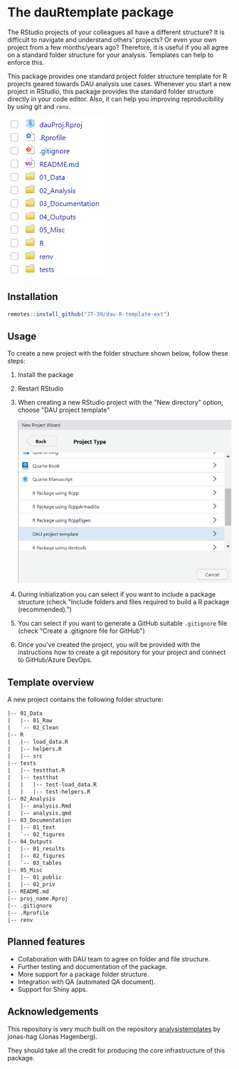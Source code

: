 # The dauRtemplate package

The RStudio projects of your colleagues all have a different structure? It is
difficult to navigate and understand others' projects? Or even your own project
from a few months/years ago? Therefore, it is useful
if you all agree on a standard folder structure for your analysis. Templates can
help to enforce this. 

This package provides one standard project folder structure template for 
R projects geared towards DAU analysis use cases. Whenever you
start a new project in RStudio, this package provides the standard folder structure
directly in your code editor. Also, it can help you improving reproducibility by
using git and `renv`.

![folder structure of the template](man/figures/overview_folder_structure.png)

## Installation

``` r
remotes::install_github("JT-39/dau-R-template-ext")
```

## Usage

To create a new project with the folder structure shown below, follow these steps:

1.  Install the package
2.  Restart RStudio
3.  When creating a new RStudio project with the "New directory" option, choose "DAU project template"

    ![RStudio Project Wizard showing the "Standard analysis template" option](man/figures/project_wizard_with_template.png)

4.  During initialization you can select if you want to include a package structure 
(check "Include folders and files required to build a R package (recommended).")
5.  You can select if you want to generate a GitHub suitable `.gitignore` file (check "Create a .gitignore file for GitHub")
7.  Once you've created the project, you will be provided with the instructions how to create a git repository for your project and connect to GitHub/Azure DevOps.

## Template overview

A new project contains the following folder structure:

```
|-- 01_Data
|   |-- 01_Raw
|   `-- 02_Clean
|-- R
|   |-- load_data.R
|   |-- helpers.R
|   |-- src
|-- tests
|   |-- testthat.R
|   |-- testthat
|   |   |-- test-load_data.R
|   |   |-- test-helpers.R
|-- 02_Analysis
|   |-- analysis.Rmd
|   |-- analysis.qmd
|-- 03_Documentation
|   |-- 01_text
|   `-- 02_figures
|-- 04_Outputs
|   |-- 01_results              
|   |-- 02_figures              
|   `-- 03_tables    
|-- 05_Misc
|   |-- 01_public              
|   |-- 02_priv
|-- README.md
|-- proj_name.Rproj
|-- .gitignore
|-- .Rprofile
|-- renv                        
```
## Planned features

- Collaboration with DAU team to agree on folder and file structure.
- Further testing and documentation of the package.
- More support for a package folder structure.
- Integration with QA (automated QA document).
- Support for Shiny apps.


## Acknowledgements

This repository is very much built on the repository 
<a href="https://github.com/jonas-hag/analysistemplates" target="_blank">analysistemplates</a>
by jonas-hag (Jonas Hagenberg).

They should take all the credit for producing the core infrastructure of this
package.